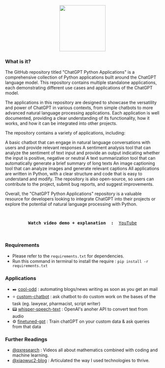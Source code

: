 <h1 align="center">
<img src="https://github.com/xiaowuc2/cool-odd/blob/main/source/abc.png" width="150">
</h1>


### What is it?

The GitHub repository titled "ChatGPT Python Applications" is a comprehensive collection of Python applications built around the ChatGPT language model. This repository contains multiple standalone applications, each demonstrating different use cases and applications of the ChatGPT model.

The applications in this repository are designed to showcase the versatility and power of ChatGPT in various contexts, from simple chatbots to more advanced natural language processing applications. Each application is well documented, providing a clear understanding of its functionality, how it works, and how it can be integrated into other projects.

The repository contains a variety of applications, including:

A basic chatbot that can engage in natural language conversations with users and provide relevant responses
A sentiment analysis tool that can analyze the sentiment of text input and provide an output indicating whether the input is positive, negative or neutral
A text summarization tool that can automatically generate a brief summary of long texts
An image captioning tool that can analyze images and generate relevant captions
All applications are written in Python, with a clear structure and code that is easy to understand and modify. The repository is also open-source, so users can contribute to the project, submit bug reports, and suggest improvements.

Overall, the "ChatGPT Python Applications" repository is a valuable resource for developers looking to integrate ChatGPT into their projects or explore the potential of natural language processing with Python.

<br>
  
<p><pre align="center">
<strong>Watch video demo + explanation  : </strong> <a href="https://www.youtube.com/channel/UCX7oe66V8zyFpAJyMfPL9VA">​YouTube​</a></pre></p>

<br>

### Requirements 

- Please refer to the `requirements.txt` for dependencies. 
- Run this command in terminal to install the require : `pip install -r requirements.txt`

### Applications 

- ✒️ [cool-odd]() : automating blogs/news writing as soon as you get an mail
- ⭐ [custom-chatbot]() : ask chatbot to do custom work on the bases of the task (eg. lawyear, pharmacist, script writer) 
- 📟 [whisper-speech-text]() : OpenAI's anoher API to convert text from audio
- ⚙️ [finetuned-gpt]() : Train chatGPT on your custom data & ask queries from that data

### Further Readings

- [@qxresearch](https://www.youtube.com/@qxresearch/) : Videos all about mathematics combined with coding and machine learning. 
- [@xiaowuc2-blog](https://xiaowuc2.vercel.app/posts) : Articulated the way I used technologies to thrive.


